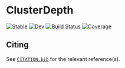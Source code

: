# ClusterDepth

[![Stable](https://img.shields.io/badge/docs-stable-blue.svg)](https://behinger.github.io/ClusterDepth.jl/stable/)
[![Dev](https://img.shields.io/badge/docs-dev-blue.svg)](https://behinger.github.io/ClusterDepth.jl/dev/)
[![Build Status](https://github.com/behinger/ClusterDepth.jl/actions/workflows/CI.yml/badge.svg?branch=main)](https://github.com/behinger/ClusterDepth.jl/actions/workflows/CI.yml?query=branch%3Amain)
[![Coverage](https://codecov.io/gh/behinger/ClusterDepth.jl/branch/main/graph/badge.svg)](https://codecov.io/gh/behinger/ClusterDepth.jl)

## Citing

See [`CITATION.bib`](CITATION.bib) for the relevant reference(s).
